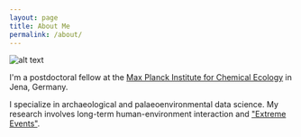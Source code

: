 ```yaml
---
layout: page
title: About Me
permalink: /about/
---
```


![alt text]({{site.url}}/assets/img/ccarleton.jpeg)

I'm a postdoctoral fellow at the [Max Planck Institute for Chemical Ecology](https://max.mpg.de/sites/ice/Pages/WelcomePage_EN.aspx) in Jena, Germany.

I specialize in archaeological and palaeoenvironmental data science. My research involves long-term human-environment interaction and ["Extreme Events"](https://www.shh.mpg.de/1437297/extreme_events).
